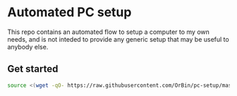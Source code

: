 # Automated PC setup
This repo contains an automated flow to setup a computer to my own needs, and is not inteded to
provide any generic setup that may be useful to anybody else.

## Get started
[comment]: <> (Using this syntax to make the script run interactively. It's won't be interactive if we run: `wget ... | bash`)
```bash
source <(wget -qO- https://raw.githubusercontent.com/OrBin/pc-setup/master/download_and_run.sh)
```
